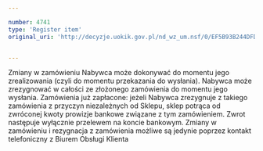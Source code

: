 ```yaml
---

number: 4741
type: 'Register item'
original_uri: 'http://decyzje.uokik.gov.pl/nd_wz_um.nsf/0/EF5B93B244DFD4ABC1257B7500282ACD?OpenDocument'


---
```


Zmiany w zamówieniu Nabywca może dokonywać do momentu jego zrealizowania (czyli do momentu przekazania do wysłania). Nabywca może zrezygnować w całości ze złożonego zamówienia do momentu jego wysłania. Zamówienia już zapłacone: jeżeli Nabywca zrezygnuje z takiego zamówienia z przyczyn niezależnych od Sklepu, sklep potrąca od zwróconej kwoty prowizje bankowe związane z tym zamówieniem. Zwrot następuje wyłącznie przelewem na koncie bankowym. Zmiany w zamówieniu i rezygnacja z zamówienia możliwe są jedynie poprzez kontakt telefoniczny z Biurem Obsługi Klienta
